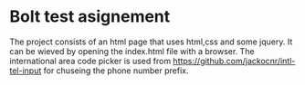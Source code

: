 # Bolt test asignement
The project consists of an html page that uses html,css and some jquery. It can be wieved by opening the index.html file with a browser.
The international area code picker is used from https://github.com/jackocnr/intl-tel-input for chuseing the phone number prefix.
